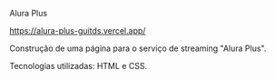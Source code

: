 Alura Plus

https://alura-plus-guitds.vercel.app/

Construção de uma página para o serviço de streaming "Alura Plus".

Tecnologias utilizadas: HTML e CSS.
